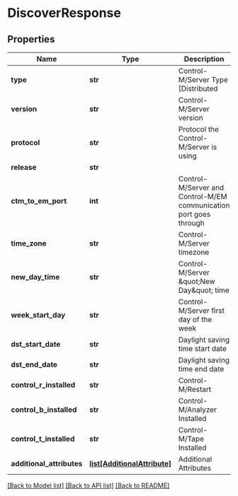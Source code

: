 # DiscoverResponse

## Properties
Name | Type | Description | Notes
------------ | ------------- | ------------- | -------------
**type** | **str** | Control-M/Server Type [Distributed|zOS] | [optional] 
**version** | **str** | Control-M/Server version | [optional] 
**protocol** | **str** | Protocol the Control-M/Server is using | [optional] 
**release** | **str** |  | [optional] 
**ctm_to_em_port** | **int** | Control-M/Server and Control-M/EM communication port goes through | [optional] 
**time_zone** | **str** | Control-M/Server timezone | [optional] 
**new_day_time** | **str** | Control-M/Server \&quot;New Day\&quot; time | [optional] 
**week_start_day** | **str** | Control-M/Server first day of the week | [optional] 
**dst_start_date** | **str** | Daylight saving time start date | [optional] 
**dst_end_date** | **str** | Daylight saving time end date | [optional] 
**control_r_installed** | **str** | Control-M/Restart | [optional] 
**control_b_installed** | **str** | Control-M/Analyzer Installed | [optional] 
**control_t_installed** | **str** | Control-M/Tape Installed | [optional] 
**additional_attributes** | [**list[AdditionalAttribute]**](AdditionalAttribute.md) | Additional Attributes | [optional] 

[[Back to Model list]](../README.md#documentation-for-models) [[Back to API list]](../README.md#documentation-for-api-endpoints) [[Back to README]](../README.md)

